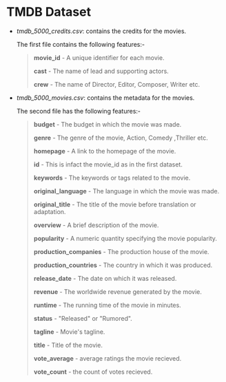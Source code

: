 # TMDB Dataset

* *tmdb_5000_credits.csv*: contains the credits for the movies.

    The first file contains the following features:-

    > **movie_id** - A unique identifier for each movie.
    >
    > **cast** - The name of lead and supporting actors.
    >
    > **crew** - The name of Director, Editor, Composer, Writer etc.

* *tmdb_5000_movies.csv*: contains the metadata for the movies.

    The second file has the following features:-

    > **budget** - The budget in which the movie was made.
    >
    > **genre** - The genre of the movie, Action, Comedy ,Thriller etc.
    >
    > **homepage** - A link to the homepage of the movie.
    >
    > **id** - This is infact the movie_id as in the first dataset.
    >
    > **keywords** - The keywords or tags related to the movie.
    >
    > **original_language** - The language in which the movie was made.
    >
    > **original_title** - The title of the movie before translation or adaptation.
    >
    > **overview** - A brief description of the movie.
    >
    > **popularity** - A numeric quantity specifying the movie popularity.
    >
    > **production_companies** - The production house of the movie.
    >
    > **production_countries** - The country in which it was produced.
    >
    > **release_date** - The date on which it was released.
    >
    > **revenue** - The worldwide revenue generated by the movie.
    >
    > **runtime** - The running time of the movie in minutes.
    >
    > **status** - "Released" or "Rumored".
    >
    > **tagline** - Movie's tagline.
    >
    > **title** - Title of the movie.
    >
    > **vote_average** - average ratings the movie recieved.
    >
    > **vote_count** - the count of votes recieved.
    >
